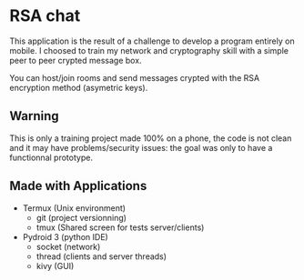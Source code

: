 # RSA chat
This application is the result of a challenge to develop a program entirely on mobile.
I choosed to train my network and cryptography skill with a simple peer to peer crypted message box.

You can host/join rooms and send messages crypted with the RSA encryption method (asymetric keys).

## Warning
This is only a training project made 100% on a phone, the code is not clean and it may have problems/security issues: the goal was only to have a functionnal prototype.

## Made with Applications
- Termux (Unix environment)
  - git (project versionning)
  - tmux (Shared screen for tests server/clients)
- Pydroid 3 (python IDE)
  - socket (network)
  - thread (clients and server threads)
  - kivy (GUI)
